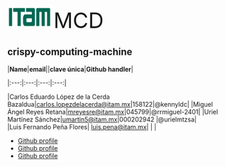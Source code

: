 <div align="left"><img src="/images/ITAM.png"width="100" height="50">    <FONT SIZE=7>MCD</font></div>


<h2 align="left">crispy-computing-machine</h2>



|**Name**|**email**||**clave única**|**Github handler**| 

|:---:|:---:|:---:|:---:|

|Carlos Eduardo López de la Cerda Bazaldua|carlos.lopezdelacerda@itam.mx|158122|@kennyldc| 
|Miguel Ángel Reyes Retana|mreyesre@itam.mx|045799|@rrmiguel-2401| 
|Uriel Martínez Sánchez|umartin5@itam.mx|000202942 |@urielmtzsa|  
|Luis Fernando Peña Flores| luis.pena@itam.mx| | |  


- [Github profile ](https://github.com/rrmiguel-2401 "Miguel Reyes Retana")
- [Github profile ](https://github.com/kennyldc "Carlos López de la Cerda Bazaldua")
- [Github profile ](https://github.com/urielmtzsa "Uriel Martínez Sánchez")




